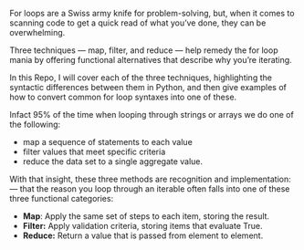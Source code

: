 For loops are a Swiss army knife for problem-solving, but, when it comes to scanning code to get a quick read of what you’ve done, they can be overwhelming.

Three techniques — map, filter, and reduce — help remedy the for loop mania by offering functional alternatives that describe why you’re iterating.

In this Repo, I will cover each of the three techniques, highlighting the syntactic differences between them in Python, and then give examples of how to convert common for loop syntaxes into one of these.


Infact 95% of the time when looping through strings or arrays we do one of the following: 
- map a sequence of statements to each value
- filter values that meet specific criteria
- reduce the data set to a single aggregate value.

With that insight, these three methods are recognition and implementation:— that the reason you loop through an iterable often falls into one of these three functional categories:

- **Map**: Apply the same set of steps to each item, storing the result.
- **Filter:** Apply validation criteria, storing items that evaluate True.
- **Reduce:** Return a value that is passed from element to element.
